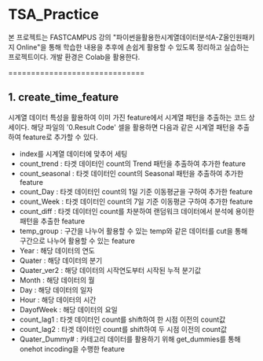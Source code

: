 # TSA_Practice

본 프로젝트는 FASTCAMPUS 강의 "파이썬을활용한시계열데이터분석A-Z올인원패키지 Online"을 통해 학습한 내용을 추후에 손쉽게 활용할 수 있도록 정리하고 실습하는 프로젝트이다.
개발 환경은 Colab을 활용한다.

==============================

## 1. create_time_feature

시계열 데이터 특성을 활용하여 이미 가진 feature에서 시계열 패턴을 추출하는 코드 상세이다.
해당 파일의 '0.Result Code' 셀을 활용하면 다음과 같은 시계열 패턴을 추출하여 feature로 추가할 수 있다.

- index를 시계열 데이터에 맞추어 세팅
- count_trend : 타겟 데이터인 count의 Trend 패턴을 추출하여 추가한 feature
- count_seasonal : 타겟 데이터인 count의 Seasonal 패턴을 추출하여 추가한 feature
- count_Day : 타겟 데이터인 count의 1일 기준 이동평균을 구하여 추가한 feature
- count_Week : 타겟 데이터인 count의 7일 기준 이동평균 구하여 추가한 feature
- count_diff : 타겟 데이터인 count를 차분하여 랜덤워크 데이터에서 분석에 용이한 패턴을 추출한 feature
- temp_group : 구간을 나누어 활용할 수 있는 temp와 같은 데이터를 cut을 통해 구간으로 나누어 활용할 수 있는 feature
- Year : 해당 데이터의 연도
- Quater : 해당 데이터의 분기
- Quater_ver2 : 해당 데이터의 시작연도부터 시작된 누적 분기값
- Month : 해당 데이터의 월
- Day : 해당 데이터의 일자
- Hour : 해당 데이터의 시간
- DayofWeek : 해당 데이터의 요일
- count_lag1 : 타겟 데이터인 count를 shift하여 한 시점 이전의 count값
- count_lag2 : 타겟 데이터인 count를 shift하여 두 시점 이전의 count값
- Quater_Dummy# : 카테고리 데이터를 활용하기 위해 get_dummies를 통해 onehot incoding을 수행한 feature
